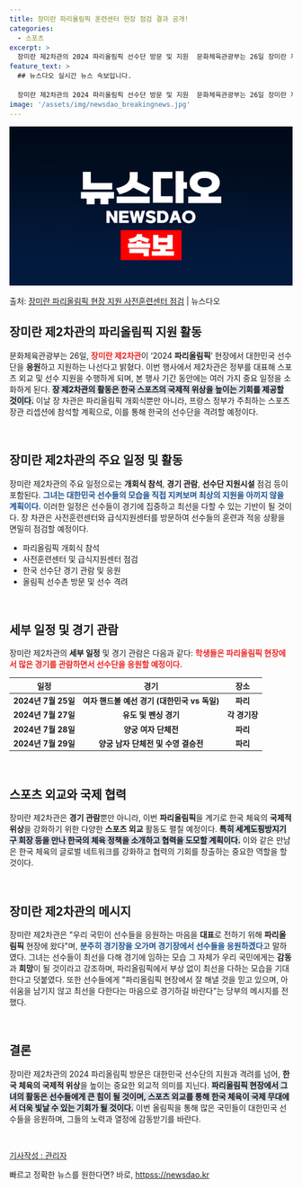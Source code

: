 ```yaml
---
title: 장미란 파리올림픽 훈련센터 현장 점검 결과 공개!
categories:
  - 스포츠
excerpt: >
  장미란 제2차관의 2024 파리올림픽 선수단 방문 및 지원  문화체육관광부는 26일 장미란 제2차관이 ‘20…
feature_text: >
  ## 뉴스다오 실시간 뉴스 속보입니다.

  장미란 제2차관의 2024 파리올림픽 선수단 방문 및 지원  문화체육관광부는 26일 장미란 제2차관이 ‘20…
image: '/assets/img/newsdao_breakingnews.jpg'
---
```


![뉴스다오 속보](/assets/img/newsdao_breakingnews.jpg)

<p>출처: <a href="httpss://newsdao.kr/5064" rel="dofollow">장미란 파리올림픽 현장 지원 사전훈련센터 점검</a> | 뉴스다오</p>

<h2 data-ke-size="size26">장미란 제2차관의 파리올림픽 지원 활동</h2>

<p data-ke-size="size16">문화체육관광부는 26일, <b><span style="color: #ee2323;">장미란 제2차관</span></b>이 ‘2024 <b>파리올림픽</b>’ 현장에서 대한민국 선수단을 <b>응원</b>하고 지원하는 나선다고 밝혔다. 이번 행사에서 제2차관은 정부를 대표해 스포츠 외교 및 선수 지원을 수행하게 되며, 본 행사 기간 동안에는 여러 가지 중요 일정을 소화하게 된다. <b><span style="background-color: #21538527;">장 제2차관의 활동은 한국 스포츠의 국제적 위상을 높이는 기회를 제공할 것이다.</span></b> 이날 장 차관은 파리올림픽 개회식뿐만 아니라, 프랑스 정부가 주최하는 스포츠장관 리셉션에 참석할 계획으로, 이를 통해 한국의 선수단을 격려할 예정이다.</p>

<p data-ke-size="size16">&nbsp;</p>

<h2 data-ke-size="size26">장미란 제2차관의 주요 일정 및 활동</h2>

<p data-ke-size="size16">장미란 제2차관의 주요 일정으로는 <b>개회식 참석</b>, <b>경기 관람</b>, <b>선수단 지원시설</b> 점검 등이 포함된다. <b><span style="color: #1a5490;">그녀는 대한민국 선수들의 모습을 직접 지켜보며 최상의 지원을 아끼지 않을 계획이다.</span></b> 이러한 일정은 선수들이 경기에 집중하고 최선을 다할 수 있는 기반이 될 것이다. 장 차관은 사전훈련센터와 급식지원센터를 방문하여 선수들의 훈련과 적응 상황을 면밀히 점검할 예정이다.</p>

<ul>
    <li>파리올림픽 개회식 참석</li>
    <li>사전훈련센터 및 급식지원센터 점검</li>
    <li>한국 선수단 경기 관람 및 응원</li>
    <li>올림픽 선수촌 방문 및 선수 격려</li>
</ul>

<p data-ke-size="size16">&nbsp;</p>

<h2 data-ke-size="size26">세부 일정 및 경기 관람</h2>

<p data-ke-size="size16">장미란 제2차관의 <b>세부 일정</b> 및 경기 관람은 다음과 같다: <b><span style="color: #ee2323;">학생들은 파리올림픽 현장에서 많은 경기를 관람하면서 선수단을 응원할 예정이다.</span></b></p>

<table>
    <thead>
        <tr>
            <th style="text-align: center;"><b>일정</b></th>
            <th style="text-align: center;"><b>경기</b></th>
            <th style="text-align: center;"><b>장소</b></th>
        </tr>
    </thead>
    <tbody>
        <tr>
            <td style="text-align: center; height: 17px;"><b>2024년 7월 25일</b></td>
            <td style="text-align: center; height: 17px;"><b>여자 핸드볼 예선 경기 (대한민국 vs 독일)</b></td>
            <td style="text-align: center; height: 17px;"><b>파리</b></td>
        </tr>
        <tr>
            <td style="text-align: center; height: 17px;"><b>2024년 7월 27일</b></td>
            <td style="text-align: center; height: 17px;"><b>유도 및 펜싱 경기</b></td>
            <td style="text-align: center; height: 17px;"><b>각 경기장</b></td>
        </tr>
        <tr>
            <td style="text-align: center; height: 17px;"><b>2024년 7월 28일</b></td>
            <td style="text-align: center; height: 17px;"><b>양궁 여자 단체전</b></td>
            <td style="text-align: center; height: 17px;"><b>파리</b></td>
        </tr>
        <tr>
            <td style="text-align: center; height: 17px;"><b>2024년 7월 29일</b></td>
            <td style="text-align: center; height: 17px;"><b>양궁 남자 단체전 및 수영 결승전</b></td>
            <td style="text-align: center; height: 17px;"><b>파리</b></td>
        </tr>
    </tbody>
</table>

<p data-ke-size="size16">&nbsp;</p>

<h2 data-ke-size="size26">스포츠 외교와 국제 협력</h2>

<p data-ke-size="size16">장미란 제2차관은 <b>경기 관람</b>뿐만 아니라, 이번 <b>파리올림픽</b>을 계기로 한국 체육의 <b>국제적 위상</b>을 강화하기 위한 다양한 <b>스포츠 외교</b> 활동도 펼칠 예정이다. <b><span style="background-color: #21538527;">특히 세계도핑방지기구 회장 등을 만나 한국의 체육 정책을 소개하고 협력을 도모할 계획이다.</span></b> 이와 같은 만남은 한국 체육의 글로벌 네트워크를 강화하고 협력의 기회를 창출하는 중요한 역할을 할 것이다.</p>

<p data-ke-size="size16">&nbsp;</p>

<h2 data-ke-size="size26">장미란 제2차관의 메시지</h2>

<p data-ke-size="size16">장미란 제2차관은 "우리 국민이 선수들을 응원하는 마음을 <b>대표</b>로 전하기 위해 <b>파리올림픽</b> 현장에 왔다"며, <b><span style="color: #1a5490;">분주히 경기장을 오가며 경기장에서 선수들을 응원하겠다</span></b>고 말하였다. 그녀는 선수들이 최선을 다해 경기에 임하는 모습 그 자체가 우리 국민에게는 <b>감동</b>과 <b>희망</b>이 될 것이라고 강조하며, 파리올림픽에서 부상 없이 최선을 다하는 모습을 기대한다고 덧붙였다. 또한 선수들에게 "파리올림픽 현장에서 잘 해낼 것을 믿고 있으며, 아쉬움을 남기지 않고 최선을 다한다는 마음으로 경기하길 바란다"는 당부의 메시지를 전했다.</p>

<p data-ke-size="size16">&nbsp;</p>

<h2 data-ke-size="size26">결론</h2>

<p data-ke-size="size16">장미란 제2차관의 2024 파리올림픽 방문은 대한민국 선수단의 지원과 격려를 넘어, <b>한국 체육의 국제적 위상</b>을 높이는 중요한 외교적 의미를 지닌다. <b><span style="background-color: #21538527;">파리올림픽 현장에서 그녀의 활동은 선수들에게 큰 힘이 될 것이며, 스포츠 외교를 통해 한국 체육이 국제 무대에서 더욱 빛날 수 있는 기회가 될 것이다.</span></b> 이번 올림픽을 통해 많은 국민들이 대한민국 선수들을 응원하며, 그들의 노력과 열정에 감동받기를 바란다.</p>

<p data-ke-size="size16">&nbsp;</p>

<a href="httpss://newsdao.kr/5064">기사작성 : 관리자</a> 

빠르고 정확한 뉴스를 원한다면? 바로, <a href="httpss://newsdao.kr" rel="dofollow">httpss://newsdao.kr</a>



